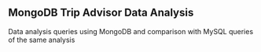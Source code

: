 ## MongoDB Trip Advisor Data Analysis
Data analysis queries using MongoDB and comparison with MySQL queries of the same analysis 
